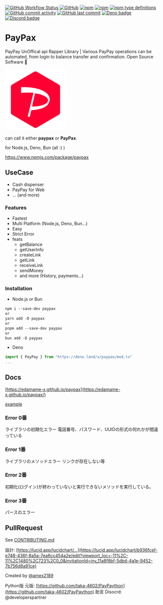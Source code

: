 [![GitHub Workflow Status](https://img.shields.io/github/actions/workflow/status/EdamAme-x/paypax/test.yml?branch=main)](https://github.com/EdamAme-x/paypax/actions)
[![GitHub](https://img.shields.io/github/license/EdamAme-x/paypax)](https://github.com/EdamAme-x/paypax/blob/main/LICENSE)
[![npm](https://img.shields.io/npm/v/paypax)](https://www.npmjs.com/package/paypax)
[![npm](https://img.shields.io/npm/dm/paypax)](https://www.npmjs.com/package/paypax)
[![npm type definitions](https://img.shields.io/npm/types/paypax)](https://www.npmjs.com/package/paypax)
[![GitHub commit activity](https://img.shields.io/github/commit-activity/m/EdamAme-x/paypax)](https://github.com/EdamAme-x/paypax/pulse)
[![GitHub last commit](https://img.shields.io/github/last-commit/EdamAme-x/paypax)](https://github.com/EdamAme-x/paypax/commits/main)
[![Deno badge](https://img.shields.io/endpoint?url=https%3A%2F%2Fdeno-visualizer.danopia.net%2Fshields%2Flatest-version%2Fx%2Fpaypax%2Fmod.ts)](https://doc.deno.land/https/deno.land/x/paypax/mod.ts)
[![Discord badge](https://img.shields.io/discord/1115195558743781408?label=Discord&logo=Discord)](https://discord.gg/ctkpaarr)

# PayPax
PayPay UnOffical api Rapper Library | Various PayPay operations can be automated, from login to balance transfer and confirmation.
Open Source Software 🎁

<img src="/docs/docs/public/favicon.png" width="200" height="200" alt="icon" />

can call it either **paypax** or **PayPax**.

for Node.js, Deno, Bun (all :) )

https://www.npmjs.com/package/paypax

## UseCase
- Cash dispenser
- PayPay for Web
- ... (and more)

### Features
- Fastest
- Multi Platform (Node.js, Deno, Bun...)
- Easy
- Strict Error
- feats
    - getBalance
    - getUserInfo
    - createLink
    - getLink
    - receiveLink
    - sendMoney
    - and more (History, payments...)

### Installation

- Node.js or Bun
```shell
npm i --save-dev paypax
or
yarn add -D paypax
or
pnpm add --save-dev paypax
or
bun add -D paypax
```

- Deno
```typescript
import { PayPay } from "https://deno.land/x/paypax/mod.ts"
...
```

## Docs
[https://edamame-x.github.io/paypax](https://edamame-x.github.io/paypax/)

[example](./example)

### Error 0番
ライブラリの初期化エラー
電話番号、パスワード、UUIDの形式の何れかが間違っている

### Error 1番
ライブラリのメソッドエラー
リンクが存在しない等

### Error 2番
初期化(ログイン)が終わっていないと実行できないメソッドを実行している。

### Error 3番
パースのエラー

## PullRequest
See [CONTRIBUTING.md](./CONTRIBUTING.md)

設計: [https://lucid.app/lucidchart/...](https://lucid.app/lucidchart/b936fcef-e748-436f-8a5a-7ea6cc454a2e/edit?viewport_loc=-11%2C-11%2C1480%2C723%2C0_0&invitationId=inv_11a8f8bf-5dbd-4a1e-9452-7b756d8a91ce)

Created by [@amex2189](https://ame-x.net)

Python版 元版: [https://github.com/taka-4602/PayPaython](https://github.com/taka-4602/PayPaython)
助言 Disocrd: @developerspartner 
